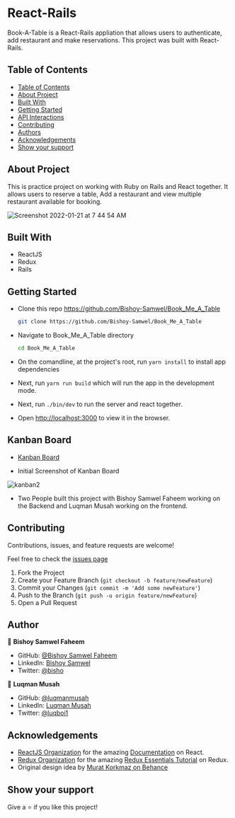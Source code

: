 # React-Rails
Book-A-Table is a React-Rails appliation that allows users to authenticate, add restaurant and make reservations. This project was built with React-Rails.

## Table of Contents

- [Table of Contents](#table-of-contents)
- [About Project](#about-project)
- [Built With](#built-with)
- [Getting Started](#getting-started)
- [API Interactions](#api-interactions)
- [Contributing](#contributing)
- [Authors](#authors)
- [Acknowledgements](#acknowledgements)
- [Show your support](#show-your-support)

## About Project

This is practice project on working with Ruby on Rails and React together. 
It allows users to reserve a table, Add a restaurant and view multiple restaurant available for booking.

![Screenshot 2022-01-21 at 7 44 54 AM](https://user-images.githubusercontent.com/22328716/150487194-5f7c0ad9-03ab-4b74-9248-1e6ebf008e96.png)


## Built With

- ReactJS
- Redux
- Rails

## Getting Started

- Clone this repo <https://github.com/Bishoy-Samwel/Book_Me_A_Table>

  ```bash
  git clone https://github.com/Bishoy-Samwel/Book_Me_A_Table
  ```

- Navigate to Book_Me_A_Table directory

  ```bash
  cd Book_Me_A_Table
  ```

- On the comandline, at the project's root, run `yarn install` to install app dependencies

- Next, run `yarn run build` which will run the app in the development mode.

- Next, run `./bin/dev` to run the server and react together.

- Open [http://localhost:3000](http://localhost:3000) to view it in the browser.


## Kanban Board

- [Kanban Board](https://github.com/Bishoy-Samwel/Book_Me_A_Table/projects/1)

- Initial Screenshot of Kanban Board

![kanban2](https://user-images.githubusercontent.com/22328716/148969183-41db07b4-638b-49a6-8b2f-b6663460b19a.png)

- Two People built this project with Bishoy Samwel Faheem working on the Backend and Luqman Musah working on the frontend. 

## Contributing

Contributions, issues, and feature requests are welcome!

Feel free to check the [issues page](https://github.com/Bishoy-Samwel/Book_Me_A_Table/issues)

1. Fork the Project
2. Create your Feature Branch (`git checkout -b feature/newFeature`)
3. Commit your Changes (`git commit -m 'Add some newFeature'`)
4. Push to the Branch (`git push -u origin feature/newFeature`)
5. Open a Pull Request

## Author

👤 **Bishoy Samwel Faheem**

- GitHub: [@Bishoy Samwel Faheem](https://github.com/Bishoy-Samwel)
- LinkedIn: [Bishoy Samwel](https://www.linkedin.com/in/bishoy-samwuel-ss/)
- Twitter: [@bisho](https://twitter.com/BishoFaheem15)


👤 **Luqman Musah**

- GitHub: [@luqmanmusah](https://github.com/luqmanmusah)
- LinkedIn: [Luqman Musah](https://www.linkedin.com/in/luqman-musah/)
- Twitter: [@luqboi1](https://twitter.com/luqboi1)


## Acknowledgements

- [ReactJS Organization](https://reactjs.org/) for the amazing [Documentation](https://reactjs.org/docs/getting-started.html) on React.
- [Redux Organization](https://redux.js.org/) for the amazing [Redux Essentials Tutorial](https://redux.js.org/tutorials/essentials/part-1-overview-concepts) on Redux.
- Original design idea by [ Murat Korkmaz on Behance](https://www.behance.net/gallery/26425031/Vespa-Responsive-Redesign)

## Show your support

Give a ⭐️ if you like this project!
